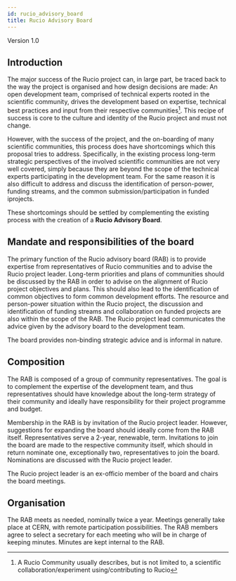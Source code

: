 ```yaml
---
id: rucio_advisory_board
title: Rucio Advisory Board
---
```


Version 1.0

## Introduction

The major success of the Rucio project can, in large part, be traced back to the way 
the project is organised and how design decisions are made: An open development team, 
comprised of technical experts rooted in the scientific community, drives the 
development based on expertise, technical best practices and input from their 
respective communities[^1]. This recipe of success is core to the culture and identity 
of the Rucio project and must not change.

[^1]: A Rucio Community usually describes, but is not limited to, a scientific collaboration/experiment using/contributing to Rucio


However, with the success of the project, and the on-boarding of many scientific 
communities, this process does have shortcomings which this proposal tries to address. 
Specifically, in the existing process long-term strategic perspectives of the 
involved scientific communities are not very well covered, simply because they are 
beyond the scope of the technical experts participating in the development team. For 
the same reason it is also difficult to address and discuss the identification of 
person-power, funding streams, and the common submission/participation in funded 
iprojects.

These shortcomings should be settled by complementing the existing process with the 
creation of a **Rucio Advisory Board**.

## Mandate and responsibilities of the board

The primary function of the Rucio advisory board (RAB) is to provide expertise from 
representatives of Rucio communities and to advise the Rucio project leader. 
Long-term priorities and plans of communities should be discussed by the RAB in 
order to advise on the alignment of Rucio project objectives and plans. This should 
also lead to the identification of common objectives to form common development 
efforts. The resource and person-power situation within the Rucio project, the 
discussion and identification of funding streams and collaboration on funded 
projects are also within the scope of the RAB. The Rucio project lead communicates 
the advice given by the advisory board to the development team.

The board provides non-binding strategic advice and is informal in nature.

## Composition

The RAB is composed of a group of community representatives. The goal is to 
complement the expertise of the development team, and thus representatives should 
have knowledge about the long-term strategy of their community and ideally have 
responsibility for their project programme and budget.

Membership in the RAB is by invitation of the Rucio project leader. However, 
suggestions for expanding the board should ideally come from the RAB itself. 
Representatives serve a 2-year, renewable, term. Invitations to join the board 
are made to the respective community itself, which should in return nominate one, 
exceptionally two, representatives to join the board. Nominations are discussed 
with the Rucio project leader.

The Rucio project leader is an ex-officio member of the board and chairs the 
board meetings.

## Organisation

The RAB meets as needed, nominally twice a year. Meetings generally take place 
at CERN, with remote participation possibilities. The RAB members agree to 
select a secretary for each meeting who will be in charge of keeping minutes. 
Minutes are kept internal to the RAB.
